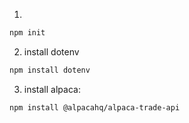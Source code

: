 1.
```bash
npm init
```

2. install dotenv
```bash
npm install dotenv
```
3. install alpaca:

```bash
npm install @alpacahq/alpaca-trade-api
```